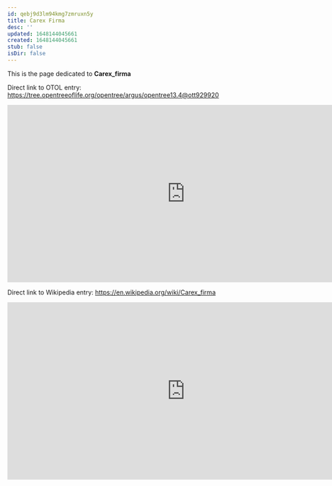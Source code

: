 ```yaml
---
id: qebj9d3lm94kmg7zmruxn5y
title: Carex Firma
desc: ''
updated: 1648144045661
created: 1648144045661
stub: false
isDir: false
---
```

This is the page dedicated to **Carex_firma**


Direct link to OTOL entry: https://tree.opentreeoflife.org/opentree/argus/opentree13.4@ott929920



<html>
    <body>
    <iframe src="https://tree.opentreeoflife.org/opentree/argus/opentree13.4@ott929920"
    width="800" height="400" frameborder="0" allowfullscreen> </iframe>
    </body>
</html>
    


Direct link to Wikipedia entry: https://en.wikipedia.org/wiki/Carex_firma



<html>
    <body>
    <iframe src="https://en.wikipedia.org/wiki/Carex_firma"
    width="800" height="400" frameborder="0" allowfullscreen> </iframe>
    </body>
</html>
    
